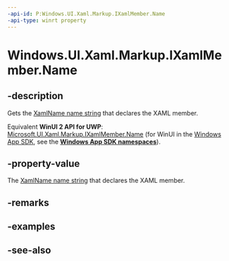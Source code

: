 ```yaml
---
-api-id: P:Windows.UI.Xaml.Markup.IXamlMember.Name
-api-type: winrt property
---
```


<!-- Property syntax
public string Name { get; }
-->

# Windows.UI.Xaml.Markup.IXamlMember.Name

## -description
Gets the [XamlName name string](/dotnet/framework/xaml-services/xamlname-grammar) that declares the XAML member.

Equivalent **WinUI 2 API for UWP**: [Microsoft.UI.Xaml.Markup.IXamlMember.Name](/windows/winui/api/microsoft.ui.xaml.markup.ixamlmember.name) (for WinUI in the [Windows App SDK](/windows/apps/windows-app-sdk/), see the **[Windows App SDK namespaces](/windows/windows-app-sdk/api/winrt/)**).

## -property-value
The [XamlName name string](/dotnet/framework/xaml-services/xamlname-grammar) that declares the XAML member.

## -remarks

## -examples

## -see-also
